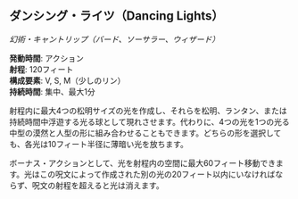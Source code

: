 ## ダンシング・ライツ（Dancing Lights）
*幻術・キャントリップ（バード、ソーサラー、ウィザード）*

**発動時間**: アクション  
**射程**: 120フィート  
**構成要素**: V, S, M（少しのリン）  
**持続時間**: 集中、最大1分

射程内に最大4つの松明サイズの光を作成し、それらを松明、ランタン、または持続時間中浮遊する光る球として現れさせます。代わりに、4つの光を1つの光る中型の漠然と人型の形に組み合わせることもできます。どちらの形を選択しても、各光は10フィート半径に薄暗い光を放ちます。

ボーナス・アクションとして、光を射程内の空間に最大60フィート移動できます。光はこの呪文によって作成された別の光の20フィート以内にいなければならず、呪文の射程を超えると光は消えます。